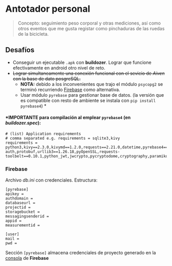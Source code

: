 # Antotador personal

> Concepto: seguimiento peso corporal y otras mediciones,
> así como otros eventos que me gusta registar como pinchaduras
> de las ruedas de la bicicleta.

## Desafíos
- Conseguir un ejecutable `.apk` con **buildozer**. Lograr que funcione efectivamente en android otro nivel de reto.
- ~~Lograr simultaneamente una conexión funcional con el sevicio de *Aiven* con la base de dato posgreSQL.~~ 
    - **NOTA:** debido a los inconvenientes que trajo el módulo `psycopg2` se terminó recurriendo [Firebase](https://firebase.google.com/) como alternativa.
    - Usar módulo `pyrebase` para gestionar base de datos. (la versión que es compatible con resto de ambiente se instala con `pip install pyrebase4`) *

#### *IMPORTANTE para compilación al emplear `pyrebase4` (en *buildozer.spec*):

    # (list) Application requirements
    # comma separated e.g. requirements = sqlite3,kivy
    requirements = python3,kivy==2.3.0,kivymd==1.2.0,requests==2.21.0,datetime,pyrebase4==4.7.1,pyparsing,oauth2client,httplib2,gcloud,pyasn1,pyasn1_modules,rsa,google-auth,protobuf,urllib3==1.26.18,pyOpenSSL,requests-toolbelt==0.10.1,python_jwt,jwcrypto,pycryptodome,cryptography,paramiko,typing_extensions,pillow

### Firebase
Archivo *db.ini* con credenciales. Estructura:

    [pyrebase]
    apikey = 
    authdomain = 
    databaseurl = 
    projectid = 
    storagebucket = 
    messagingsenderid = 
    appid = 
    measurementid = 

    [user]
    mail = 
    pwd = 

Sección `[pyrebase]` almacena credenciales de proyecto generado en la [consola](https://firebase.google.com/?gad_source=1&gclid=Cj0KCQiAw6yuBhDrARIsACf94RXf0kYtLQi1VXGKcQjdRAERym439QaPZuP69PPp_h0v1sRq9AzOVZMaAt0REALw_wcB&gclsrc=aw.ds&hl=es-419) de **Firebase**


